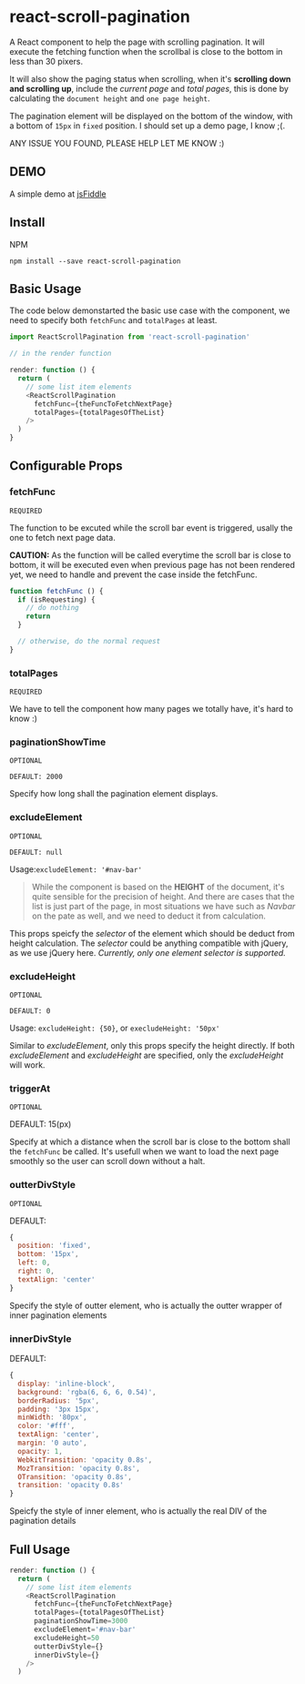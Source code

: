 # react-scroll-pagination
A React component to help the page with scrolling pagination. It will execute the fetching function when the scrollbal is close to the bottom in less than 30 pixers.

It will also show the paging status when scrolling, when it's **scrolling down and scrolling up**, include the *current page* and *total pages*, this is done by calculating the `document height` and `one page height`.

The pagination element will be displayed on the bottom of the window, with a bottom of `15px` in `fixed` position. I should set up a demo page, I know ;(.

ANY ISSUE YOU FOUND, PLEASE HELP LET ME KNOW :)

## DEMO
A simple demo at [jsFiddle](https://jsfiddle.net/nickday/f0tg0wd7/9/)

<script async src="//jsfiddle.net/nickday/f0tg0wd7/9/embed/js,html,result/"></script>

## Install
NPM

```nodejs
npm install --save react-scroll-pagination

```

## Basic Usage
The code below demonstarted the basic use case with the component, we need to specify both `fetchFunc` and `totalPages` at least.

```js
import ReactScrollPagination from 'react-scroll-pagination'

// in the render function

render: function () {
  return (
    // some list item elements
    <ReactScrollPagination
      fetchFunc={theFuncToFetchNextPage}
      totalPages={totalPagesOfTheList}
    />
  )
}

```


## Configurable Props

### fetchFunc
`REQUIRED`

The function to be excuted while the scroll bar event is triggered, usally the one to fetch next page data.

**CAUTION:**
 As the function will be called everytime the scroll bar is close to bottom, it will be executed even when previous page has not been rendered yet, we need to handle and prevent the case inside the fetchFunc.

```js
function fetchFunc () {
  if (isRequesting) {
    // do nothing
    return
  }

  // otherwise, do the normal request
}
```

### totalPages
`REQUIRED`

We have to tell the component how many pages we totally have, it's hard to know :)

### paginationShowTime
`OPTIONAL`

`DEFAULT: 2000`

Specify how long shall the pagination element displays.

### excludeElement
`OPTIONAL`

`DEFAULT: null`

Usage:`excludeElement: '#nav-bar'`

> While the component is based on the **HEIGHT** of the document, it's quite sensible for the precision of height. And there are cases that the list is just part of the page, in most situations we have such as *Navbar* on the pate as well, and we need to deduct it from calculation.

This props speicfy the *selector* of the element which should be deduct from height calculation. The *selector* could be anything compatible with jQuery, as we use jQuery here. *Currently, only one element selector is supported.*

### excludeHeight
`OPTIONAL`

`DEFAULT: 0`

Usage: `excludeHeight: {50}`, or `execludeHeight: '50px'`

Similar to *excludeElement*, only this props specify the height directly. If both *excludeElement* and *excludeHeight* are specified, only the *excludeHeight* will work.


### triggerAt
`OPTIONAL`

DEFAULT: 15(px)

Specify at which a distance when the scroll bar is close to the bottom shall the `fetchFunc` be called. It's usefull when we want to load the next page smoothly so the user can scroll down without a halt.

### outterDivStyle
`OPTIONAL`

DEFAULT:

```js
{
  position: 'fixed',
  bottom: '15px',
  left: 0,
  right: 0,
  textAlign: 'center'
}
```

Specify the style of outter element, who is actually the outter wrapper of inner pagination elements

### innerDivStyle
DEFAULT:

```js
{
  display: 'inline-block',
  background: 'rgba(6, 6, 6, 0.54)',
  borderRadius: '5px',
  padding: '3px 15px',
  minWidth: '80px',
  color: '#fff',
  textAlign: 'center',
  margin: '0 auto',
  opacity: 1,
  WebkitTransition: 'opacity 0.8s',
  MozTransition: 'opacity 0.8s',
  OTransition: 'opacity 0.8s',
  transition: 'opacity 0.8s'
}
```

Speicfy the style of inner element, who is actually the real DIV of the pagination details

## Full Usage

```js
render: function () {
  return (
    // some list item elements
    <ReactScrollPagination
      fetchFunc={theFuncToFetchNextPage}
      totalPages={totalPagesOfTheList}
      paginationShowTime=3000
      excludeElement='#nav-bar'
      excludeHeight=50
      outterDivStyle={}
      innerDivStyle={}
    />
  )
```

